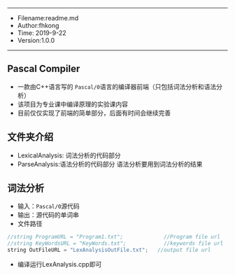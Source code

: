 ***
* Filename:readme.md
* Author:fhkong
* Time: 2019-9-22
* Version:1.0.0
***
## Pascal Compiler
* 一款由C++语言写的 `Pascal/0`语言的编译器前端（只包括词法分析和语法分析）  
* 该项目为专业课中编译原理的实验课内容  
* 目前仅仅实现了前端的简单部分，后面有时间会继续完善

## 文件夹介绍
* LexicalAnalysis: 词法分析的代码部分
* ParseAnalysis:语法分析的代码部分 语法分析要用到词法分析的结果

## 词法分析
* 输入：`Pascal/0`源代码
* 输出：源代码的单词串  
* 文件路径
```c++
//string ProgramURL = "Program1.txt";             //Program file url
//string KeyWordsURL = "KeyWords.txt";            //keywords file url
string OutFileURL = "LexAnalysisOutFile.txt";   //output file url
```
* 编译运行LexAnalysis.cpp即可